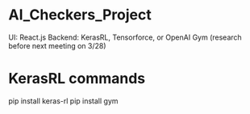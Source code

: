 # AI_Checkers_Project

UI: React.js
Backend: KerasRL, Tensorforce, or OpenAI Gym (research before next meeting on 3/28)

# KerasRL commands
pip install keras-rl
pip install gym

